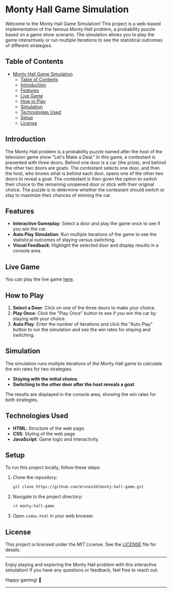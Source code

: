 # Monty Hall Game Simulation

Welcome to the Monty Hall Game Simulation! This project is a web-based implementation of the famous Monty Hall problem, a probability puzzle based on a game show scenario. The simulation allows you to play the game interactively or run multiple iterations to see the statistical outcomes of different strategies.

## Table of Contents

- [Monty Hall Game Simulation](#monty-hall-game-simulation)
  - [Table of Contents](#table-of-contents)
  - [Introduction](#introduction)
  - [Features](#features)
  - [Live Game](#live-game)
  - [How to Play](#how-to-play)
  - [Simulation](#simulation)
  - [Technologies Used](#technologies-used)
  - [Setup](#setup)
  - [License](#license)

## Introduction

The Monty Hall problem is a probability puzzle named after the host of the television game show "Let's Make a Deal." In this game, a contestant is presented with three doors. Behind one door is a car (the prize), and behind the other two doors are goats. The contestant selects one door, and then the host, who knows what is behind each door, opens one of the other two doors to reveal a goat. The contestant is then given the option to switch their choice to the remaining unopened door or stick with their original choice. The puzzle is to determine whether the contestant should switch or stay to maximize their chances of winning the car.

## Features

- **Interactive Gameplay**: Select a door and play the game once to see if you win the car.
- **Auto Play Simulation**: Run multiple iterations of the game to see the statistical outcomes of staying versus switching.
- **Visual Feedback**: Highlight the selected door and display results in a console area.

## Live Game

You can play the live game [here](https://brunos3d.github.io/monty-hall-game-simulation/).

## How to Play

1. **Select a Door**: Click on one of the three doors to make your choice.
2. **Play Once**: Click the "Play Once" button to see if you win the car by staying with your choice.
3. **Auto Play**: Enter the number of iterations and click the "Auto Play" button to run the simulation and see the win rates for staying and switching.

## Simulation

The simulation runs multiple iterations of the Monty Hall game to calculate the win rates for two strategies:

- **Staying with the initial choice**.
- **Switching to the other door after the host reveals a goat**.

The results are displayed in the console area, showing the win rates for both strategies.

## Technologies Used

- **HTML**: Structure of the web page.
- **CSS**: Styling of the web page.
- **JavaScript**: Game logic and interactivity.

## Setup

To run this project locally, follow these steps:

1. Clone the repository:
   ```sh
   git clone https://github.com/brunos3d/monty-hall-game.git
   ```
2. Navigate to the project directory:
   ```sh
   cd monty-hall-game
   ```
3. Open `index.html` in your web browser.

## License

This project is licensed under the MIT License. See the [LICENSE](LICENSE) file for details.

---

Enjoy playing and exploring the Monty Hall problem with this interactive simulation! If you have any questions or feedback, feel free to reach out.

Happy gaming! 🎉

---
